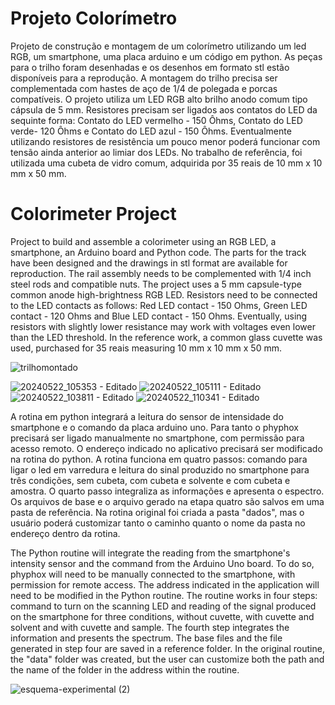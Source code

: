 # Projeto Colorímetro

Projeto de construção e montagem de um colorímetro utilizando um led RGB, um smartphone, uma placa arduino e um código em python.
As peças para o trilho foram desenhadas e os desenhos em formato stl estão disponíveis para a reprodução. A montagem do trilho precisa ser complementada com 
hastes de aço de 1/4 de polegada e porcas compatíveis. O projeto utiliza um LED RGB alto brilho anodo comum tipo cápsula de 5 mm. Resistores precisam ser ligados
aos contatos do LED da sequinte forma: Contato do LED vermelho - 150 Ôhms, Contato do LED verde- 120 Ôhms e Contato do LED azul - 150 Ôhms. Eventualmente utilizando resistores de resistência um pouco menor poderá funcionar com tensão ainda anterior ao limiar dos LEDs. No trabalho de referência, foi utilizada uma cubeta de vidro comum, adquirida por 35 reais de 10 mm x 10 mm x 50 mm. 

# Colorimeter Project
Project to build and assemble a colorimeter using an RGB LED, a smartphone, an Arduino board and Python code.
The parts for the track have been designed and the drawings in stl format are available for reproduction. The rail assembly needs to be complemented with 
1/4 inch steel rods and compatible nuts. The project uses a 5 mm capsule-type common anode high-brightness RGB LED. Resistors need to be connected
to the LED contacts as follows: Red LED contact - 150 Ohms, Green LED contact - 120 Ohms and Blue LED contact - 150 Ohms. Eventually, using resistors with slightly lower resistance may work with voltages even lower than the LED threshold. In the reference work, a common glass cuvette was used, purchased for 35 reais measuring 10 mm x 10 mm x 50 mm.

![trilhomontado](https://github.com/idmilton/ProjetoColorimetro/assets/4228326/2f3b81c3-9a5f-49bd-84c4-c4f7e4e20c2d)

![20240522_105353 - Editado](https://github.com/idmilton/ProjetoColorimetro/assets/4228326/1ae7d759-14e0-4390-b23a-03aa221f68f2)
![20240522_105111 - Editado](https://github.com/idmilton/ProjetoColorimetro/assets/4228326/f1d993f5-63ca-4641-b090-bc4fdb1da175)
![20240522_103811 - Editado](https://github.com/idmilton/ProjetoColorimetro/assets/4228326/a34765de-bcf6-4930-bba8-d949ccbcc6f9)
![20240522_110341 - Editado](https://github.com/idmilton/ProjetoColorimetro/assets/4228326/471e90c7-8ddb-4416-a063-073ef16d23dc)



A rotina em python integrará a leitura do sensor de intensidade do smartphone e o comando da placa arduino uno. Para tanto o phyphox precisará ser ligado manualmente no 
smartphone, com permissão para acesso remoto. O endereço indicado no aplicativo precisará ser modificado na rotina do python. A rotina funciona em quatro passos: comando para ligar o led em varredura e leitura do sinal produzido no smartphone para três condições, sem cubeta, com cubeta e solvente e com cubeta e amostra. O quarto passo integraliza as informações e apresenta o espectro. Os arquivos de base e o arquivo gerado na etapa quatro são salvos em uma pasta de referência. Na rotina original foi criada a pasta "dados", mas o usuário poderá customizar tanto o caminho quanto o nome da pasta no endereço dentro da rotina.

The Python routine will integrate the reading from the smartphone's intensity sensor and the command from the Arduino Uno board. To do so, phyphox will need to be manually connected to the smartphone, with permission for remote access. The address indicated in the application will need to be modified in the Python routine. The routine works in four steps: command to turn on the scanning LED and reading of the signal produced on the smartphone for three conditions, without cuvette, with cuvette and solvent and with cuvette and sample. The fourth step integrates the information and presents the spectrum. The base files and the file generated in step four are saved in a reference folder. In the original routine, the "data" folder was created, but the user can customize both the path and the name of the folder in the address within the routine.

![esquema-experimental (2)](https://github.com/idmilton/ProjetoColorimetro/assets/4228326/f5f0de91-7234-472b-bb2b-0ae5d5039101)




